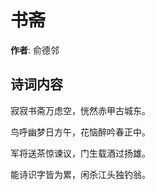 # 书斋

**作者**: 俞德邻

## 诗词内容

寂寂书斋万虑空，恍然赤甲古城东。

鸟呼幽梦日方午，花恼醉吟春正中。

军将送茶惊谏议，门生载酒过扬雄。

能诗识字皆为累，闲杀江头独钓翁。

